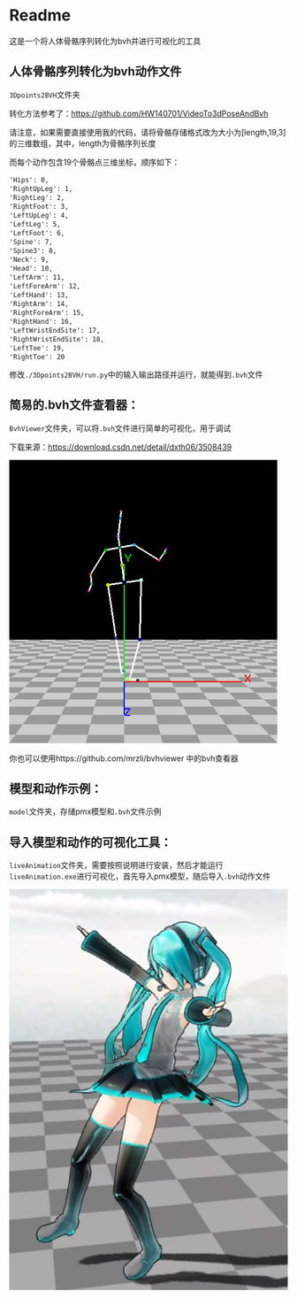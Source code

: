 # Readme

这是一个将人体骨骼序列转化为bvh并进行可视化的工具

## 人体骨骼序列转化为bvh动作文件

`3Dpoints2BVH`文件夹

转化方法参考了：https://github.com/HW140701/VideoTo3dPoseAndBvh

请注意，如果需要直接使用我的代码，请将骨骼存储格式改为大小为[length,19,3]的三维数组，其中，length为骨骼序列长度

而每个动作包含19个骨骼点三维坐标，顺序如下：

```
'Hips': 0,
'RightUpLeg': 1,
'RightLeg': 2,
'RightFoot': 3,
'LeftUpLeg': 4,
'LeftLeg': 5,
'LeftFoot': 6,
'Spine': 7,
'Spine3': 8,
'Neck': 9,
'Head': 10,
'LeftArm': 11,
'LeftForeArm': 12,
'LeftHand': 13,
'RightArm': 14,
'RightForeArm': 15,
'RightHand': 16,
'LeftWristEndSite': 17,
'RightWristEndSite': 18,
'LeftToe': 19,
'RightToe': 20
```

修改`./3Dpoints2BVH/run.py`中的输入输出路径并运行，就能得到`.bvh`文件

## 简易的.bvh文件查看器：

`BvhViewer`文件夹，可以将`.bvh`文件进行简单的可视化，用于调试

下载来源：https://download.csdn.net/detail/dxth06/3508439

![2](./images/2.png)

你也可以使用https://github.com/mrzli/bvhviewer  中的bvh查看器

## 模型和动作示例：

`model`文件夹，存储pmx模型和`.bvh`文件示例

## 导入模型和动作的可视化工具：

`liveAnimation`文件夹，需要按照说明进行安装，然后才能运行`liveAnimation.exe`进行可视化，首先导入pmx模型，随后导入`.bvh`动作文件

![1](./images/1.png)
